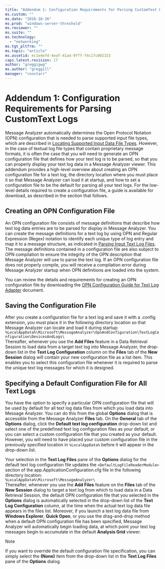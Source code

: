 ```yaml
---
title: "Addendum 1: Configuration Requirements for Parsing CustomText Logs | Microsoft Docs"
ms.custom: ""
ms.date: "2016-10-26"
ms.prod: "windows-server-threshold"
ms.reviewer: ""
ms.suite: ""
ms.technology: 
  - "networking"
ms.tgt_pltfrm: ""
ms.topic: "article"
ms.assetid: ec1e4efd-4eaf-41ad-9fff-f4c17c602153
caps.latest.revision: 17
author: "greggigwg"
ms.author: "greggill"
manager: "ronstarr"
---
```

# Addendum 1: Configuration Requirements for Parsing CustomText Logs
Message Analyzer automatically determines the Open Protocol Notation (OPN) configuration that is needed to parse supported input file types, which are described in [Locating Supported Input Data File Types](locating-supported-input-data-file-types.md). However, in the case of textual log file types that contain proprietary message formats, it is often the case that you will need to generate an OPN configuration file that defines how your text log is to be parsed, so that you can properly display your text log data in a Message Analyzer viewer. This addendum provides a high-level overview about creating an OPN configuration file for a text log, the directory location where you must place it so that Message Analyzer can load it at startup, and how to set a configuration file to be the default for parsing all your text logs. For the low-level details required to create a configuration file, a guide is available for download, as described in the section that follows.  
  
## Creating an OPN Configuration File  
 An OPN configuration file consists of message definitions that describe how text log data entries are to be parsed for display in Message Analyzer. You can create the message definitions for a text log by using OPN and Regular Expression (Regex) notation to identify each unique type of log entry and map it to a message structure, as indicated in [Parsing Input Text Log Files](message-analyzer-tutorial.md#BKMK_ParsingLogFiles). The message definitions contained in a configuration file are also subject to OPN compilation to ensure the integrity of the OPN description that Message Analyzer will use to parse the text log. If an OPN configuration file does not properly compile, you will receive a compilation error during Message Analyzer startup when OPN definitions are loaded into the system.  
  
 You can review the details and requirements for creating an OPN configuration file by downloading the [OPN Configuration Guide for Text Log Adapter](http://download.microsoft.com/download/C/D/E/CDED67DB-2C74-4FE4-B184-123CEE0E273F/OPN%20Configuration%20Guide%20for%20Text%20Log%20Adapter%20V2.docx) document.  
  
## Saving the Configuration File  
 After you create a configuration file for a text log and save it with a .config extension, you must place it in the following directory location so that Message Analyzer can locate and load it during startup:   
`%LocalAppData%\Microsoft\MessageAnalyzer\OpnAndConfiguration\TextLogConfiguration\DevicesAndLogs\`  
Thereafter, whenever you use the **Add Files** feature in a Data Retrieval Session to load data from a target text log into Message Analyzer, the drop-down list in the **Text Log Configuration** column on the **Files** tab of the **New Session** dialog will contain your new configuration file as a list item. This enables you to select this configuration file whenever it is required to parse the unique text log messages for which it is designed.  
  
## Specifying a Default Configuration File for All Text Logs  
 You have the option to specify a particular OPN configuration file that will be used by default for all text log data files from which you load data into Message Analyzer. You can do this from the global **Options** dialog that is accessible from the Message Analyzer **Files** tab. On the **General** tab of the **Options** dialog, click the **Default text log configuration** drop-down list and select one of the predefined text log configuration files as your default, or you can select a custom configuration file that you created as your default. However, you will need to have placed your custom configuration file in the previously specified location in `%LocalAppData%` before it will appear in the drop-down list.  
  
 Your selection in the **Text Log Files** pane of the **Options** dialog for the default text log configuration file updates the `<DefaultLogFileReaderModule>` section of the app.ApplicationConfiguration.cfg file in the following directory location:   
`%LocalAppData%\Microsoft\MessageAnalyzer\`  
 Thereafter, whenever you use the **Add Files** feature on the **Files** tab of the **New Session** dialog to target a text log from which to load data in a Data Retrieval Session, the default OPN configuration file that you selected in the **Options** dialog is automatically selected in the drop-down list of the **Text Log Configuration** column, at the time when the actual text log data file appears in the files list. Moreover, if you launch a text log data file from **Windows Explorer**, **Quick Open**, or you use the drag-and-drop method when a default OPN configuration file has been specified, Message Analyzer will automatically begin loading data, at which point your text log messages begin to accumulate in the default **Analysis Grid** viewer.  
  
> [!NOTE]
>  If you want to override the default configuration file specification, you can simply select the **(None)** item from the drop-down list in the **Text Log Files** pane of the **Options** dialog.